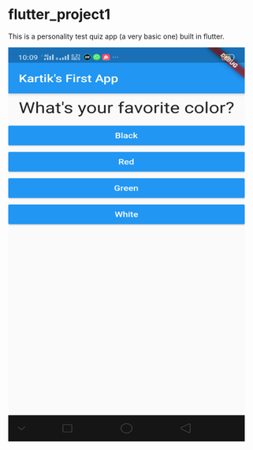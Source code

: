 # flutter_project1

This is a personality test quiz app (a very basic one) built in flutter.

<img src = "Screenshots/Screenshot_2020-01-20-22-09-05-36_edcdeeadecad6848ec8c28bf8470822b.png" height = 800 width = 480>
